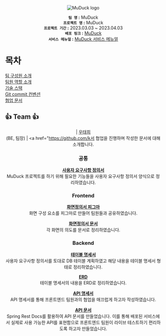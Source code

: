 <div align="center">

<img alt="MuDuck logo" src="https://user-images.githubusercontent.com/75026933/228852694-520fc7bd-80d3-4b56-9b3d-cd3b71ef579b.png">

**`팀 명` :** MuDuck </br>
**`프로젝트 명` :** MuDuck </br>
**`프로젝트 기간` :** 2023.03.03 ~ 2023.04.03 </br>
**`배포 링크` :** [MuDuck](http://muduckbucket.s3-website.ap-northeast-2.amazonaws.com) </br>
**`서비스 메뉴얼` :** [MuDuck 서비스 메뉴얼](https://dev-taehee.github.io/MuDuckServiceManual/) </br>

</div>

# 목차 </br>
[팀 구성원 소개](#-team-) </br>
[팀원 역할 소개](#-responsibility-) </br>
[기술 스택](#%EF%B8%8F-tech-stack-%EF%B8%8F) </br>
[Git commit 컨벤션](#%EF%B8%8F-commit-message-%EF%B8%8F) </br>
[협업 문서](#협업-문서) </br>

## 👍 Team 👍
<div align="center">

| <a href="https://github.com/TaeheeWoo94" target="_blank">우태희</a> <br>(BE, 팀장) | <a href="https://github.com/k서
협업을 진행하며 작성한 문서에 대해 소개합니다.

### 공통
**[사용자 요구사항 정의서](https://docs.google.com/spreadsheets/d/1bNZKVynTeONAMEfzaQmDYdRN2oVqpS4zSJmVzwl9-hM/edit#gid=7093886)** </br>
MuDuck 프로젝트를 하기 위해 필요한 기능들을 사용자 요구사항 정의서 양식으로 정리하였습니다. </br>

### Frontend
**[화면정의서 피그마](https://www.figma.com/file/oeINMS5daaqlyCYktWa2TY/main17_%ED%99%94%EB%A9%B4%EC%A0%95%EC%9D%98%EC%84%9C_draft?type=design&mode=design)** </br>
화면 구성 요소를 피그마로 만들어 팀원들과 공유하였습니다. </br>

**[화면정의서 문서](https://docs.google.com/document/d/19TsxgloRS1Fx07A5_37lhruSxvCGxQCCnu7UmVZvSRI/edit)** </br>
각 화면의 의도를 문서로 정리하였습니다. </br>

### Backend
**[테이블 명세서](https://docs.google.com/spreadsheets/d/1FUOGrFqIFrTYgi7aaXpFmI2_NmwIp7jAJJkIVlDCscQ/edit#gid=1242420410)** </br>
사용자 요구사항 정의서를 토대로 DB 테이블 계획하였고 해당 내용을 테이블 명세서 형태로 정리하였습니다. </br>

**[ERD](https://www.erdcloud.com/d/s5cxMny22Qe7Cze2r)** </br>
테이블 명세서의 내용을 ERD로 정리하였습니다. </br>

**[API 명세서](https://docs.google.com/spreadsheets/d/1PNIgti4eiDm92cu_uY254mnlviVLQ8GTV1vp6FgrZUc/edit#gid=0)** </br>
API 명세서를 통해 프론트엔드 팀원과의 협업을 매끄럽게 하고자 작성하였습니다. </br>

**[API 문서](http://ec2-15-164-220-43.ap-northeast-2.compute.amazonaws.com:8080/docs/index.html)** </br>
Spring Rest Docs를 활용하여 API 문서를 만들었습니다. 이를 통해 배포된 서비스에서 실제로 사용 가능한 API를 표현함으로 프론트엔드 팀원이 라이브 테스트하기 편리하도록 하고자 만들었습니다. </br>



